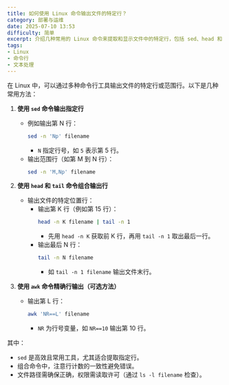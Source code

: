 ```yaml
---
title: 如何使用 Linux 命令输出文件的特定行？
category: 部署与运维
date: 2025-07-10 13:53
difficulty: 简单
excerpt: 介绍几种常用的 Linux 命令来提取和显示文件中的特定行，包括 sed、head 和 tail 工具。
tags:
- Linux
- 命令行
- 文本处理
---
```

在 Linux 中，可以通过多种命令行工具输出文件的特定行或范围行。以下是几种常用方法：

1. **使用 `sed` 命令输出指定行**  
   - 例如输出第 N 行：  
     ```bash
     sed -n 'Np' filename
     ```  
     - `N` 指定行号，如 `5` 表示第 5 行。
   - 输出范围行（如第 M 到 N 行）：  
     ```bash
     sed -n 'M,Np' filename
     ```

2. **使用 `head` 和 `tail` 命令组合输出行**  
   - 输出文件的特定位置行：  
     - 输出第 K 行（例如第 15 行）：  
       ```bash
       head -n K filename | tail -n 1
       ```  
       - 先用 `head -n K` 获取前 K 行，再用 `tail -n 1` 取出最后一行。
     - 输出最后 N 行：  
       ```bash
       tail -n N filename
       ```  
       - 如 `tail -n 1 filename` 输出文件末行。

3. **使用 `awk` 命令精确行输出（可选方法）**  
   - 输出第 L 行：  
     ```bash
     awk 'NR==L' filename
     ```  
     - `NR` 为行号变量，如 `NR==10` 输出第 10 行。

其中：
- `sed` 是高效且常用工具，尤其适合提取指定行。
- 组合命令中，注意行计数的一致性避免错误。
- 文件路径需确保正确，权限需读取许可（通过 `ls -l filename` 检查）。
